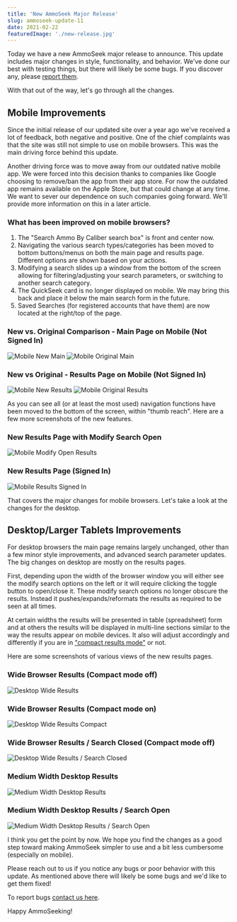 ```yaml
---
title: 'New AmmoSeek Major Release'
slug: ammoseek-update-11
date: 2021-02-22
featuredImage: './new-release.jpg'
---
```


Today we have a new AmmoSeek major release to announce. This update includes major changes in style, functionality, and behavior. We've done our best with testing things, but there will likely be some bugs. If you discover any, please [report them](https://ammoseek.com/contact/).

With that out of the way, let's go through all the changes.

## Mobile Improvements

Since the initial release of our updated site over a year ago we've received a lot of feedback, both negative and positive. One of the chief complaints was that the site was still not simple to use on mobile browsers. This was the main driving force behind this update.

Another driving force was to move away from our outdated native mobile app. We were forced into this decision thanks to companies like Google choosing to remove/ban the app from their app store. For now the outdated app remains available on the Apple Store, but that could change at any time. We want to sever our dependence on such companies going forward. We'll provide more information on this in a later article.

### What has been improved on mobile browsers?

1. The "Search Ammo By Caliber search box" is front and center now.
2. Navigating the various search types/categories has been moved to bottom buttons/menus on both the main page and results page. Different options are shown based on your actions.
3. Modifying a search slides up a window from the bottom of the screen allowing for filtering/adjusting your search parameters, or switching to another search category.
4. The QuickSeek card is no longer displayed on mobile. We may bring this back and place it below the main search form in the future.
5. Saved Searches (for registered accounts that have them) are now located at the right/top of the page.

### New vs. Original Comparison - Main Page on Mobile (Not Signed In)

![Mobile New Main](./main-page-mobile-new.png "New Version")
![Mobile Original Main](./main-page-mobile-before.png "Original Version")

### New vs Original - Results Page on Mobile (Not Signed In)

![Mobile New Results](./results-page-mobile-new.png "New Version")
![Mobile Original Results](./results-page-mobile-before.png "Original Version")

As you can see all (or at least the most used) navigation functions have been moved to the bottom of the screen, within "thumb reach". Here are a few more screenshots of the new features.

### New Results Page with Modify Search Open

![Mobile Modify Open Results](./results-modify-open-mobile.png "Bottom buttons allow for changing search type/category")

### New Results Page (Signed In)

![Mobile Results Signed In](./results-signed-in.png "Bottom buttons now include the user/menu, top right shows the saved searches menu")

That covers the major changes for mobile browsers. Let's take a look at the changes for the desktop.

## Desktop/Larger Tablets Improvements

For desktop browsers the main page remains largely unchanged, other than a few minor style improvements, and advanced search parameter updates. The big changes on desktop are mostly on the results pages.

First, depending upon the width of the browser window you will either see the modify search options on the left or it will require clicking the toggle button to open/close it. These modify search options no longer obscure the results. Instead it pushes/expands/reformats the results as required to be seen at all times.

At certain widths the results will be presented in table (spreadsheet) form and at others the results will be displayed in multi-line sections similar to the way the results appear on mobile devices. It also will adjust accordingly and differently if you are in ["compact results mode"](/posts/ammoseek-feature-compact-results) or not.

Here are some screenshots of various views of the new results pages.

### Wide Browser Results (Compact mode off)
![Desktop Wide Results](./desktop-results-wide.png "Search Open / Spreadsheet Style Results" )

### Wide Browser Results (Compact mode on)
![Desktop Wide Results Compact](./desktop-results-wide-compact.png "Search Open / Compact Spreadsheet Style Results")

### Wide Browser Results / Search Closed (Compact mode off)
![Desktop Wide Results / Search Closed](./desktop-results-wide-searchclosed.png "Search Closed / Spreadsheet Style Results")

### Medium Width Desktop Results
![Medium Width Desktop Results](./desktop-results-med-default.png "Search Closed / Spreadsheet Style Results")

### Medium Width Desktop Results / Search Open
![Medium Width Desktop Results / Search Open](./desktop-results-med-open.png "Search Open / Mobile Style Results")

I think you get the point by now. We hope you find the changes as a good step toward making AmmoSeek simpler to use and a bit less cumbersome (especially on mobile).

Please reach out to us if you notice any bugs or poor behavior with this update. As mentioned above there will likely be some bugs and we'd like to get them fixed!

To report bugs [contact us here](https://ammoseek.com/contact/).

Happy AmmoSeeking!
